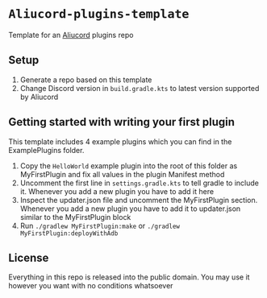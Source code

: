 # `Aliucord-plugins-template`

Template for an [Aliucord](https://github.com/Aliucord) plugins repo

## Setup

1. Generate a repo based on this template
2. Change Discord version in `build.gradle.kts` to latest version supported by Aliucord

## Getting started with writing your first plugin

This template includes 4 example plugins which you can find in the ExamplePlugins folder.

1. Copy the `HelloWorld` example plugin into the root of this folder as MyFirstPlugin and fix all values in the plugin Manifest method
2. Uncomment the first line in `settings.gradle.kts` to tell gradle to include it. Whenever you add a new plugin you have to add it here
3. Inspect the updater.json file and uncomment the MyFirstPlugin section. Whenever you add a new plugin you have to add it to updater.json similar to the MyFirstPlugin block
4. Run `./gradlew MyFirstPlugin:make` or `./gradlew MyFirstPlugin:deployWithAdb`

## License

Everything in this repo is released into the public domain. You may use it however you want with no conditions whatsoever
